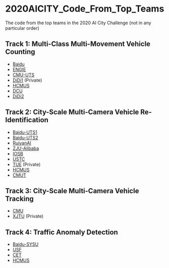 # 2020AICITY_Code_From_Top_Teams
The code from the top teams in the 2020 AI City Challenge (not in any particular order)

## Track 1: Multi-Class Multi-Movement Vehicle Counting
* [Baidu](https://github.com/PaddlePaddle/Research/tree/master/CV/VehicleCounting)
* [ENGIE](https://github.com/AndresOsp/Track1)
* [CMU-UTS](https://github.com/Lijun-Yu/zero_virus)
* [DiDi1](https://github.com/liwenwei123/AIC_2020_Challenge_Track-1) (Private)
* [HCMUS](https://github.com/selab-hcmus/AI_City_2020)
* [DCU](https://github.com/adityabansal98/AI_City_Track1_Insight-DCU)
* [DiDi2](https://github.com/Jilliansea/DTTM-Vehicle-Counting)

## Track 2: City-Scale Multi-Camera Vehicle Re-Identification
* [Baidu-UTS1](https://github.com/layumi/AICIty-reID-2020)
* [Baidu-UTS2](https://github.com/PaddlePaddle/Research/tree/master/CV/PaddleReid)
* [RuiyanAI](https://github.com/Xiangyu-CAS/AICity2020-VOC-ReID)
* [ZJU-Alibaba](https://github.com/heshuting555/AICITY2020_DMT_VehicleReID)
* [IOSB](https://github.com/corner100/2020-aicitychallenge-IOSB-VeRi)
* [USTC](https://github.com/zgcr/AICITY2020_track2_reid_BeBetter)
* [TUE](https://github.com/xPlusUltra/vehicle_reid.git) (Private)
* [HCMUS](https://github.com/selab-hcmus/AI_City_2020)
* [CMUT](https://github.com/gggcy/AIC2020_ReID)

## Track 3: City-Scale Multi-Camera Vehicle Tracking
* [CMU](https://github.com/KevinQian97/ELECTRICITY-MTMC)
* [XJTU](https://github.com/GehenHe/AIC20_Alpha) (Private)

## Track 4: Traffic Anomaly Detection
* [Baidu-SYSU](https://github.com/PaddlePaddle/Research/tree/master/CV/AICity2020-Anomaly-Detection)
* [USF](https://github.com/kevaldoshi17/NVIDIA_AICITY)
* [CET](https://github.com/cetcvlab/AICity-2020-CETCVLAB)
* [HCMUS](https://github.com/selab-hcmus/AI_City_2020)
